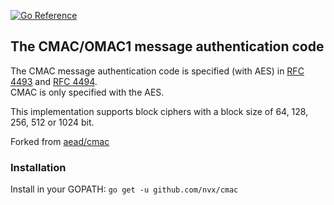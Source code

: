 [![Go Reference](https://pkg.go.dev/badge/github.com/nvx/cmac.svg)](https://pkg.go.dev/github.com/nvx/cmac)

## The CMAC/OMAC1 message authentication code

The CMAC message authentication code is specified (with AES) in [RFC 4493](https://tools.ietf.org/html/rfc4493 "RFC 4493")
and [RFC 4494](https://tools.ietf.org/html/rfc4494 "RFC 4494").  
CMAC is only specified with the AES.  

This implementation supports block ciphers with a block size of 64, 128, 256, 512 or 1024 bit.

Forked from [aead/cmac](https://github.com/aead/cmac)

### Installation
Install in your GOPATH: `go get -u github.com/nvx/cmac`  

